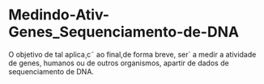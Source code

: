 # Medindo-Ativ-Genes_Sequenciamento-de-DNA

O objetivo de tal aplica¸c˜ ao final,de forma breve, ser´ a medir a atividade de genes, humanos ou de outros organismos, apartir de dados de sequenciamento de DNA.
